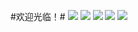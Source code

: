 #欢迎光临！#
![](http://github-profile-summary-cards.vercel.app/api/cards/profile-details?username=Zimuawa&theme=2077)
![](http://github-profile-summary-cards.vercel.app/api/cards/repos-per-language?username=123&theme=2077)
![](http://github-profile-summary-cards.vercel.app/api/cards/most-commit-language?username=123&theme=2077)
![](http://github-profile-summary-cards.vercel.app/api/cards/stats?username=123&theme=2077)
![](http://github-profile-summary-cards.vercel.app/api/cards/productive-time?username=123&theme=2077&utcOffset=8)
